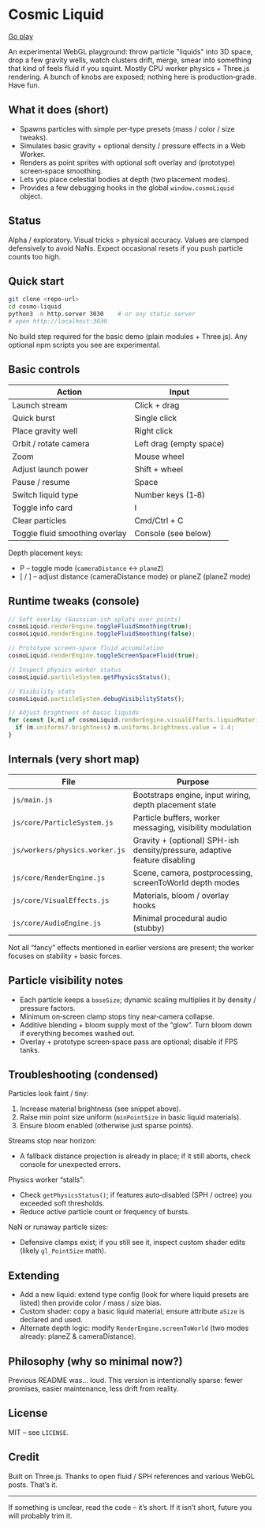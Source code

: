 # Cosmic Liquid
[Go play](https://avifenesh.github.io/cosmo-liquid/)

An experimental WebGL playground: throw particle "liquids" into 3D space, drop a few gravity wells, watch clusters drift, merge, smear into something that kind of feels fluid if you squint. Mostly CPU worker physics + Three.js rendering. A bunch of knobs are exposed; nothing here is production‑grade. Have fun.

## What it does (short)
* Spawns particles with simple per‑type presets (mass / color / size tweaks).
* Simulates basic gravity + optional density / pressure effects in a Web Worker.
* Renders as point sprites with optional soft overlay and (prototype) screen‑space smoothing.
* Lets you place celestial bodies at depth (two placement modes).
* Provides a few debugging hooks in the global `window.cosmoLiquid` object.

## Status
Alpha / exploratory. Visual tricks > physical accuracy. Values are clamped defensively to avoid NaNs. Expect occasional resets if you push particle counts too high.

## Quick start
```bash
git clone <repo-url>
cd cosmo-liquid
python3 -m http.server 3030    # or any static server
# open http://localhost:3030
```
No build step required for the basic demo (plain modules + Three.js). Any optional npm scripts you see are experimental.

## Basic controls
| Action                         | Input                   |
| ------------------------------ | ----------------------- |
| Launch stream                  | Click + drag            |
| Quick burst                    | Single click            |
| Place gravity well             | Right click             |
| Orbit / rotate camera          | Left drag (empty space) |
| Zoom                           | Mouse wheel             |
| Adjust launch power            | Shift + wheel           |
| Pause / resume                 | Space                   |
| Switch liquid type             | Number keys (1‑8)       |
| Toggle info card               | I                       |
| Clear particles                | Cmd/Ctrl + C            |
| Toggle fluid smoothing overlay | Console (see below)     |

Depth placement keys:
* P – toggle mode (`cameraDistance` ↔ `planeZ`)
* [ / ] – adjust distance (cameraDistance mode) or planeZ (planeZ mode)

## Runtime tweaks (console)
```js
// Soft overlay (Gaussian-ish splats over points)
cosmoLiquid.renderEngine.toggleFluidSmoothing(true);
cosmoLiquid.renderEngine.toggleFluidSmoothing(false);

// Prototype screen‑space fluid accumulation
cosmoLiquid.renderEngine.toggleScreenSpaceFluid(true);

// Inspect physics worker status
cosmoLiquid.particleSystem.getPhysicsStatus();

// Visibility stats
cosmoLiquid.particleSystem.debugVisibilityStats();

// Adjust brightness of basic liquids
for (const [k,m] of cosmoLiquid.renderEngine.visualEffects.liquidMaterials) {
  if (m.uniforms?.brightness) m.uniforms.brightness.value = 1.4;
}
```

## Internals (very short map)
| File                           | Purpose                                                                   |
| ------------------------------ | ------------------------------------------------------------------------- |
| `js/main.js`                   | Bootstraps engine, input wiring, depth placement state                    |
| `js/core/ParticleSystem.js`    | Particle buffers, worker messaging, visibility modulation                 |
| `js/workers/physics.worker.js` | Gravity + (optional) SPH-ish density/pressure, adaptive feature disabling |
| `js/core/RenderEngine.js`      | Scene, camera, postprocessing, screenToWorld depth modes                  |
| `js/core/VisualEffects.js`     | Materials, bloom / overlay hooks                                          |
| `js/core/AudioEngine.js`       | Minimal procedural audio (stubby)                                         |

Not all “fancy” effects mentioned in earlier versions are present; the worker focuses on stability + basic forces.

## Particle visibility notes
* Each particle keeps a `baseSize`; dynamic scaling multiplies it by density / pressure factors.
* Minimum on‑screen clamp stops tiny near‑camera collapse.
* Additive blending + bloom supply most of the “glow”. Turn bloom down if everything becomes washed out.
* Overlay + prototype screen‑space pass are optional; disable if FPS tanks.

## Troubleshooting (condensed)
Particles look faint / tiny:
1. Increase material brightness (see snippet above).
2. Raise min point size uniform (`minPointSize` in basic liquid materials).
3. Ensure bloom enabled (otherwise just sparse points).

Streams stop near horizon:
* A fallback distance projection is already in place; if it still aborts, check console for unexpected errors.

Physics worker “stalls”:
* Check `getPhysicsStatus()`; if features auto‑disabled (SPH / octree) you exceeded soft thresholds.
* Reduce active particle count or frequency of bursts.

NaN or runaway particle sizes:
* Defensive clamps exist; if you still see it, inspect custom shader edits (likely `gl_PointSize` math).

## Extending
* Add a new liquid: extend type config (look for where liquid presets are listed) then provide color / mass / size bias.
* Custom shader: copy a basic liquid material; ensure attribute `aSize` is declared and used.
* Alternate depth logic: modify `RenderEngine.screenToWorld` (two modes already: planeZ & cameraDistance).

## Philosophy (why so minimal now?)
Previous README was… loud. This version is intentionally sparse: fewer promises, easier maintenance, less drift from reality.

## License
MIT – see `LICENSE`.

## Credit
Built on Three.js. Thanks to open fluid / SPH references and various WebGL posts. That’s it.

---
If something is unclear, read the code – it’s short. If it isn’t short, future you will probably trim it.
